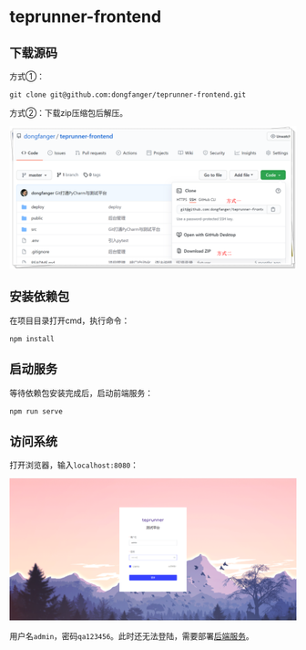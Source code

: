 # teprunner-frontend

## 下载源码

方式①：

```
git clone git@github.com:dongfanger/teprunner-frontend.git
```

方式②：下载zip压缩包后解压。

![image-20210821103333142](README/image-20210821103333142.png)

## 安装依赖包

在项目目录打开cmd，执行命令：

```
npm install
```

## 启动服务

等待依赖包安装完成后，启动前端服务：

```
npm run serve
```

## 访问系统

打开浏览器，输入`localhost:8080`：

![image2](README/image-20210306090248863.png)

用户名`admin`，密码`qa123456`。此时还无法登陆，需要部署[后端服务]()。